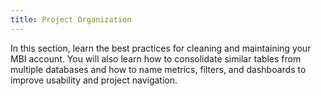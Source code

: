 ```yaml
---
title: Project Organization
---
```


In this section, learn the best practices for cleaning and maintaining your MBI account. You will also learn how to consolidate similar tables from multiple databases and how to name metrics, filters, and dashboards to improve usability and project navigation.
